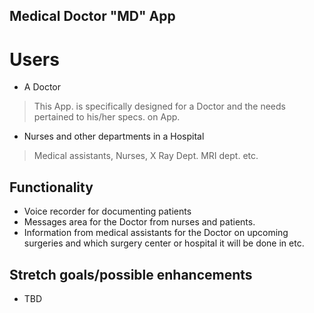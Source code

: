 ## Medical Doctor "MD" App

# Users

* A Doctor

> This App. is specifically designed for a Doctor and the needs pertained to his/her specs. on App.
>
* Nurses and other departments in a Hospital

> Medical assistants, Nurses, X Ray Dept. MRI dept. etc.
## Functionality

* Voice recorder for documenting patients
* Messages area for the Doctor from nurses and patients.
* Information from medical assistants for the Doctor on upcoming surgeries and which surgery center or hospital it will be done in etc.

## Stretch goals/possible enhancements

* TBD